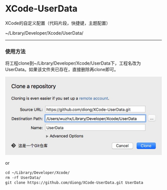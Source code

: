 # XCode-UserData
XCode的自定义配置（代码片段，快捷键，主题配置）

~/Library/Developer/Xcode/UserData/

---
### 使用方法
将工程clone到~/Library/Developer/Xcode/UserData下，工程名改为UserData。如果该文件夹已存在，直接删除再clone即可。

![image](https://github.com/diong/github-images/blob/master/XCode-UserData/clone.jpg)

or

```
cd ~/Library/Developer/Xcode/
rm -rf UserData/
git clone https://github.com/diong/XCode-UserData.git UserData
```

